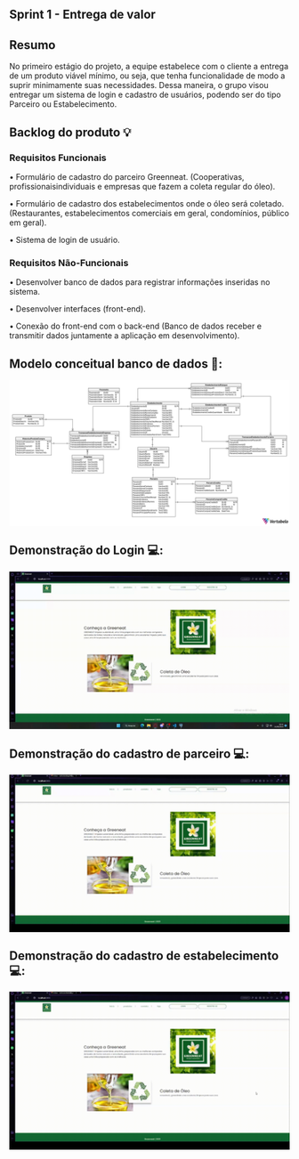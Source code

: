 ## Sprint 1 - Entrega de valor

## Resumo

<p> No primeiro estágio do projeto, a equipe estabelece com o cliente a entrega de um produto viável mínimo, ou seja, que tenha funcionalidade de modo a suprir minimamente suas necessidades. Dessa maneira, o grupo visou entregar um sistema de login e cadastro de usuários, podendo ser do tipo Parceiro ou Estabelecimento.</p>

## Backlog do produto :bulb:
### Requisitos Funcionais
<p> • Formulário de cadastro do parceiro Greenneat. (Cooperativas, profissionaisindividuais e empresas que fazem a coleta regular do óleo). </p>
<p> • Formulário de cadastro dos estabelecimentos onde o óleo será coletado.(Restaurantes, estabelecimentos comerciais em geral, condomínios, público em geral). </p>
<p> • Sistema de login de usuário. </p>

### Requisitos Não-Funcionais
<p> • Desenvolver banco de dados para registrar informações inseridas no sistema. </p>
<p> • Desenvolver interfaces (front-end). </p>
<p> • Conexão do front-end com o back-end (Banco de dados receber e transmitir dados juntamente a aplicação em desenvolvimento). </p>

## Modelo conceitual banco de dados 🧩:

<img align="center" src="Gifs/BancoConceitual.png"/>

## Demonstração do Login 💻:

<img align="center" src="Gifs/LoginGIF.gif"/>

## Demonstração do cadastro de parceiro 💻:

<img align="center" src="Gifs/Registro-parceiroGIF.gif"/>

## Demonstração do cadastro de estabelecimento 💻:

<img align="center" src="Gifs/RegistroEstabelecimentoGIF.gif"/>
